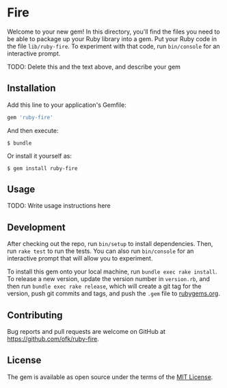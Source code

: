 # Fire

Welcome to your new gem! In this directory, you'll find the files you need to be able to package up your Ruby library into a gem. Put your Ruby code in the file `lib/ruby-fire`. To experiment with that code, run `bin/console` for an interactive prompt.

TODO: Delete this and the text above, and describe your gem

## Installation

Add this line to your application's Gemfile:

```ruby
gem 'ruby-fire'
```

And then execute:

    $ bundle

Or install it yourself as:

    $ gem install ruby-fire

## Usage

TODO: Write usage instructions here

## Development

After checking out the repo, run `bin/setup` to install dependencies. Then, run `rake test` to run the tests. You can also run `bin/console` for an interactive prompt that will allow you to experiment.

To install this gem onto your local machine, run `bundle exec rake install`. To release a new version, update the version number in `version.rb`, and then run `bundle exec rake release`, which will create a git tag for the version, push git commits and tags, and push the `.gem` file to [rubygems.org](https://rubygems.org).

## Contributing

Bug reports and pull requests are welcome on GitHub at https://github.com/ofk/ruby-fire.

## License

The gem is available as open source under the terms of the [MIT License](https://opensource.org/licenses/MIT).
